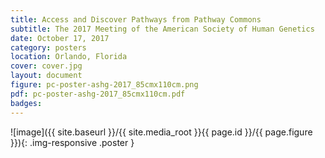 ```yaml
---
title: Access and Discover Pathways from Pathway Commons
subtitle: The 2017 Meeting of the American Society of Human Genetics 
date: October 17, 2017
category: posters
location: Orlando, Florida
cover: cover.jpg
layout: document
figure: pc-poster-ashg-2017_85cmx110cm.png
pdf: pc-poster-ashg-2017_85cmx110cm.pdf
badges:
---
```


  ![image]({{ site.baseurl }}/{{ site.media_root }}{{ page.id }}/{{ page.figure }}){: .img-responsive .poster }
